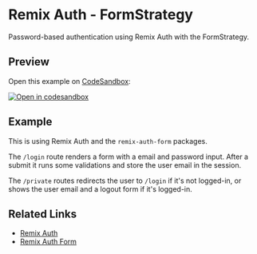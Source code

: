 # Remix Auth - FormStrategy

Password-based authentication using Remix Auth with the FormStrategy.

## Preview

Open this example on [CodeSandbox](https://codesandbox.com):

[![Open in codesandbox](https://codesandbox.io/static/img/play-codesandbox.svg)](https://codesandbox.io/s/github/remix-run/remix/tree/main/examples/remix-auth/form)

## Example

This is using Remix Auth and the `remix-auth-form` packages.

The `/login` route renders a form with a email and password input. After a submit it runs some validations and store the user email in the session.

The `/private` routes redirects the user to `/login` if it's not logged-in, or shows the user email and a logout form if it's logged-in.

## Related Links

- [Remix Auth](https://github.com/sergiodxa/remix-auth)
- [Remix Auth Form](https://github.com/sergiodxa/remix-auth-form)
